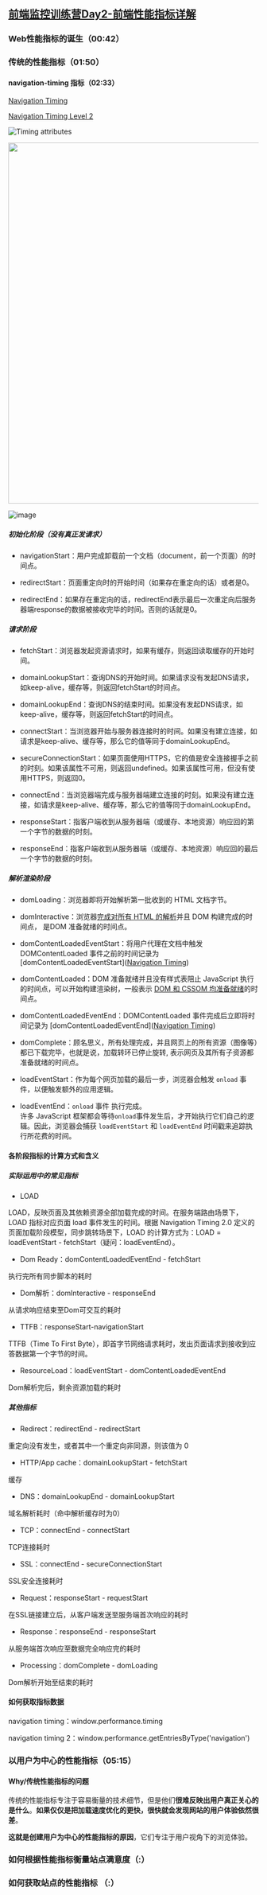 

## [前端监控训练营Day2-前端性能指标详解](https://www.bilibili.com/video/BV18S4y1H7Vs/?spm_id_from=333.337.top_right_bar_window_history.content.click&vd_source=22af953ea4c09540ad1966711a2d53f0)

### Web性能指标的诞生（00:42）



### 传统的性能指标（01:50）

#### navigation-timing 指标（02:33）

[Navigation Timing](https://www.w3.org/TR/navigation-timing/#process)

[Navigation Timing Level 2](https://www.w3.org/TR/navigation-timing-2/#processing-model)

![Timing attributes](https://www.w3.org/TR/navigation-timing/timing-overview.png)

<img title="" src="https://lf6-volc-editor.volccdn.com/obj/volcfe/sop-public/upload_6f529d3a0675dbeec1aa1fc6d16b25de" alt="" width="726">

![image]()

##### 初始化阶段（没有真正发请求）

- navigationStart：用户完成卸载前一个文档（document，前一个页面）的时间点。

- redirectStart：页面重定向时的开始时间（如果存在重定向的话）或者是0。

- redirectEnd：如果存在重定向的话，redirectEnd表示最后一次重定向后服务器端response的数据被接收完毕的时间。否则的话就是0。

##### 请求阶段

- fetchStart：浏览器发起资源请求时，如果有缓存，则返回读取缓存的开始时间。

- domainLookupStart：查询DNS的开始时间。如果请求没有发起DNS请求，如keep-alive，缓存等，则返回fetchStart的时间点。

- domainLookupEnd：查询DNS的结束时间。如果没有发起DNS请求，如keep-alive，缓存等，则返回fetchStart的时间点。

- connectStart：当浏览器开始与服务器连接时的时间。如果没有建立连接，如请求是keep-alive、缓存等，那么它的值等同于domainLookupEnd。

- secureConnectionStart：如果页面使用HTTPS，它的值是安全连接握手之前的时刻。如果该属性不可用，则返回undefined。如果该属性可用，但没有使用HTTPS，则返回0。

- connectEnd：当浏览器端完成与服务器端建立连接的时刻。如果没有建立连接，如请求是keep-alive、缓存等，那么它的值等同于domainLookupEnd。

- responseStart：指客户端收到从服务器端（或缓存、本地资源）响应回的第一个字节的数据的时刻。

- responseEnd：指客户端收到从服务器端（或缓存、本地资源）响应回的最后一个字节的数据的时刻。

##### 解析渲染阶段

- domLoading：浏览器即将开始解析第一批收到的 HTML 文档字节。

- domInteractive：浏览器<u>完成对所有 HTML 的解析</u>并且 DOM 构建完成的时间点， 是DOM 准备就绪的时间点。

- domContentLoadedEventStart：将用户代理在文档中触发 DOMContentLoaded 事件之前的时间记录为 [domContentLoadedEventStart]([Navigation Timing](https://www.w3.org/TR/navigation-timing/#process))

- domContentLoaded：DOM 准备就绪并且没有样式表阻止 JavaScript 执行的时间点，可以开始构建渲染树，一般表示 [DOM 和 CSSOM 均准备就绪](http://calendar.perfplanet.com/2012/deciphering-the-critical-rendering-path/)的时间点。

- domContentLoadedEventEnd：DOMContentLoaded 事件完成后立即将时间记录为 [domContentLoadedEventEnd]([Navigation Timing](https://www.w3.org/TR/navigation-timing/#process))

- domComplete：顾名思义，所有处理完成，并且网页上的所有资源（图像等）都已下载完毕，也就是说，加载转环已停止旋转, 表示网页及其所有子资源都准备就绪的时间点。

- loadEventStart：作为每个网页加载的最后一步，浏览器会触发 `onload` 事件，以便触发额外的应用逻辑。

- loadEventEnd：`onload` 事件 执行完成。  
  许多 JavaScript 框架都会等待`onload`事件发生后，才开始执行它们自己的逻辑。因此，浏览器会捕获 `loadEventStart` 和 `loadEventEnd` 时间戳来追踪执行所花费的时间。

#### 各阶段指标的计算方式和含义

##### 实际运用中的常见指标

- LOAD

LOAD，反映页面及其依赖资源全部加载完成的时间。在服务端路由场景下，LOAD 指标对应页面 load 事件发生的时间。根据 Navigation Timing 2.0 定义的页面加载阶段模型，同步跳转场景下，LOAD 的计算方式为：LOAD = loadEventStart - fetchStart（疑问：loadEventEnd）。

- Dom Ready：domContentLoadedEventEnd - fetchStart

执行完所有同步脚本的耗时

- Dom解析：domInteractive - responseEnd

从请求响应结束至Dom可交互的耗时

- TTFB：responseStart-navigationStart

TTFB（Time To First Byte），即首字节网络请求耗时，发出页面请求到接收到应答数据第一个字节的时间。

- ResourceLoad：loadEventStart - domContentLoadedEventEnd

Dom解析完后，剩余资源加载的耗时

##### 其他指标

- Redirect：redirectEnd - redirectStart

重定向没有发生，或者其中一个重定向非同源，则该值为 0

- HTTP/App cache：domainLookupStart - fetchStart

缓存

- DNS：domainLookupEnd - domainLookupStart

域名解析耗时（命中解析缓存时为0）

- TCP：connectEnd - connectStart

TCP连接耗时

- SSL：connectEnd - secureConnectionStart

SSL安全连接耗时

- Request：responseStart - requestStart

在SSL链接建立后，从客户端发送至服务端首次响应的耗时

- Response：responseEnd - responseStart

从服务端首次响应至数据完全响应完的耗时

- Processing：domComplete - domLoading

Dom解析开始至结束的耗时

#### 如何获取指标数据

navigation timing：window.performance.timing

navigation timing 2：window.performance.getEntriesByType('navigation')

### 以用户为中心的性能指标（05:15）

#### Why/传统性能指标的问题

传统的性能指标专注于容易衡量的技术细节，但是他们**很难反映出用户真正关心的是什么**。**如果仅仅是把加载速度优化的更快，很快就会发现网站的用户体验依然很差**。

**这就是创建用户为中心的性能指标的原因**，它们专注于用户视角下的浏览体验。



### 如何根据性能指标衡量站点满意度（:）

### 如何获取站点的性能指标 （:）



